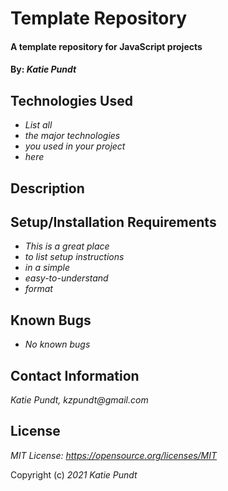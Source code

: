 # Template Repository

#### A template repository for JavaScript projects

#### By: _**Katie Pundt**_

## Technologies Used

* _List all_
* _the major technologies_
* _you used in your project_
* _here_

## Description

## Setup/Installation Requirements

* _This is a great place_
* _to list setup instructions_
* _in a simple_
* _easy-to-understand_
* _format_

## Known Bugs

* _No known bugs_

## Contact Information
_Katie Pundt, kzpundt@gmail.com_

## License
_MIT License: https://opensource.org/licenses/MIT_

Copyright (c) _2021_ _Katie Pundt_